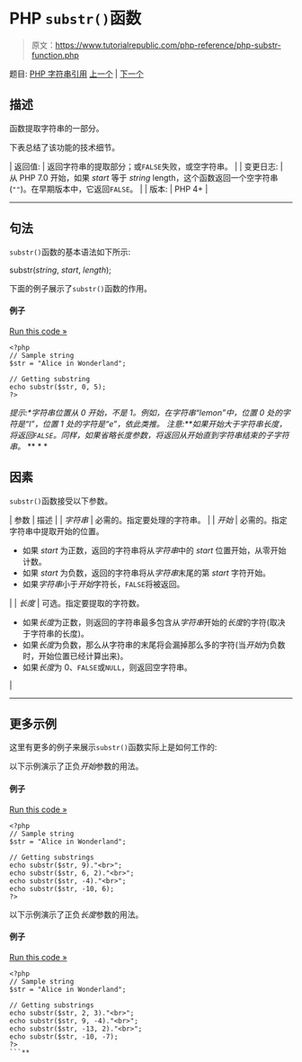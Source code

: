 # PHP `substr()`函数

> 原文：<https://www.tutorialrepublic.com/php-reference/php-substr-function.php>

题目: [PHP 字符串引用](php-string-functions.php) [上一个](php-strtr-function.php) | [下一个](php-substr-compare-function.php)

## 描述

函数提取字符串的一部分。

下表总结了该功能的技术细节。

| 返回值: | 返回字符串的提取部分；或`FALSE`失败，或空字符串。 |
| 变更日志: | 从 PHP 7.0 开始，如果 *start* 等于 *string* length，这个函数返回一个空字符串(`""`)。在早期版本中，它返回`FALSE`。 |
| 版本: | PHP 4+ |

* * *

## 句法

`substr()`函数的基本语法如下所示:

substr(*string*, *start*, *length*);

下面的例子展示了`substr()`函数的作用。

#### 例子

[Run this code »](../codelab.php?topic=php&file=extract-a-part-of-a-string "Run this code to view the output")

```
<?php
// Sample string
$str = "Alice in Wonderland";

// Getting substring
echo substr($str, 0, 5);
?>
```

 ***提示:**字符串位置从 0 开始，不是 1。例如，在字符串“lemon”中，位置 0 处的字符是“l”，位置 1 处的字符是“e”，依此类推。*  ****注意:**如果*开始*大于字符串长度，将返回`FALSE`。同样，如果省略*长度*参数，将返回从*开始*直到字符串结束的子字符串。*  ** * *

## 因素

`substr()`函数接受以下参数。

| 参数 | 描述 |
| *字符串* | 必需的。指定要处理的字符串。 |
| *开始* | 必需的。指定字符串中提取开始的位置。

*   如果 *start* 为正数，返回的字符串将从*字符串*中的 *start* 位置开始，从零开始计数。
*   如果 *start* 为负数，返回的字符串将从*字符串*末尾的第 *start* 字符开始。
*   如果*字符串*小于*开始*字符长，`FALSE`将被返回。

 |
| *长度* | 可选。指定要提取的字符数。

*   如果*长度*为正数，则返回的字符串最多包含从*字符串*开始的*长度*的字符(取决于字符串的长度)。
*   如果*长度*为负数，那么从字符串的末尾将会漏掉那么多的字符(当*开始*为负数时，开始位置已经计算出来)。
*   如果*长度*为 0、`FALSE`或`NULL`，则返回空字符串。

 |

* * *

## 更多示例

这里有更多的例子来展示`substr()`函数实际上是如何工作的:

以下示例演示了正负*开始*参数的用法。

#### 例子

[Run this code »](../codelab.php?topic=php&file=using-negative-start-in-substr "Run this code to view the output")

```
<?php
// Sample string
$str = "Alice in Wonderland";

// Getting substrings
echo substr($str, 9)."<br>";
echo substr($str, 6, 2)."<br>";
echo substr($str, -4)."<br>";
echo substr($str, -10, 6);
?>
```

以下示例演示了正负*长度*参数的用法。

#### 例子

[Run this code »](../codelab.php?topic=php&file=using-negative-length-in-substr "Run this code to view the output")

```
<?php
// Sample string
$str = "Alice in Wonderland";

// Getting substrings
echo substr($str, 2, 3)."<br>";
echo substr($str, 9, -4)."<br>";
echo substr($str, -13, 2)."<br>";
echo substr($str, -10, -7);
?>
```**